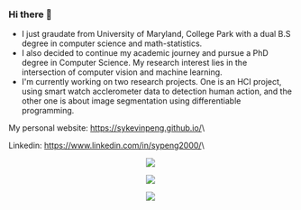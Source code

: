 ### Hi there 👋

- I just graudate from University of Maryland, College Park with a dual B.S degree in computer science and math-statistics.
- I also decided to continue my academic journey and pursue a PhD degree in Computer Science. My research interest lies in the intersection of computer vision and machine learning.
- I'm currently working on two research projects. One is an HCI project, using smart watch acclerometer data to detection human action, and the other one is about image segmentation using differentiable programming. 

My personal website: <a href="https://sykevinpeng.github.io/">https://sykevinpeng.github.io/</a>\

Linkedin: <a href="https://www.linkedin.com/in/sypeng2000/">https://www.linkedin.com/in/sypeng2000/</a>\

<p align="center">
<img src="https://github-readme-stats.vercel.app/api?username=syKevinPeng">
</p>

<p align="center">
<img src="https://github-readme-stats.vercel.app/api/top-langs/?username=syKevinPeng&layout=compact">
</p>

<p align="center">
<img src="https://github-readme-stats.vercel.app/api/wakatime?username=@syKevinPeng">
</p>
